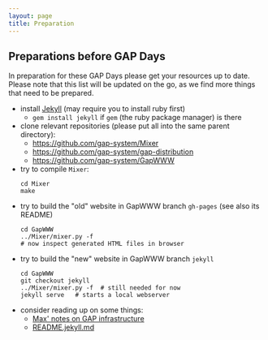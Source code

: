 ```yaml
---
layout: page
title: Preparation
---   
```

## Preparations before GAP Days

In preparation for these GAP Days please get your resources up to date.
Please note that this list will be updated on the go, as we find more things that need to be prepared.

- install [Jekyll](https://jekyllrb.com) (may require you to install ruby first)
    - `gem install jekyll` if `gem` (the ruby package manager) is there
- clone relevant repositories (please put all into the same parent directory):
    - <https://github.com/gap-system/Mixer>
    - <https://github.com/gap-system/gap-distribution>
    - <https://github.com/gap-system/GapWWW>
- try to compile `Mixer`:
    ```
    cd Mixer
    make
    ```
- try to build the "old" website in GapWWW branch `gh-pages` (see also its README)
    ```
    cd GapWWW
    ../Mixer/mixer.py -f
    # now inspect generated HTML files in browser
    ```
- try to build the "new" website in GapWWW branch `jekyll`
    ```
    cd GapWWW
    git checkout jekyll
    ../Mixer/mixer.py -f  # still needed for now
    jekyll serve   # starts a local webserver
    ```
- consider reading up on some things:
    - [Max' notes on GAP infrastructure](https://hackmd.io/EUtMx_2mRTaIYYlWSaVI6A)
    - [README.jekyll.md](https://github.com/fingolfin/GapWWW/blob/mh/gh-pages/README.jekyll.md)